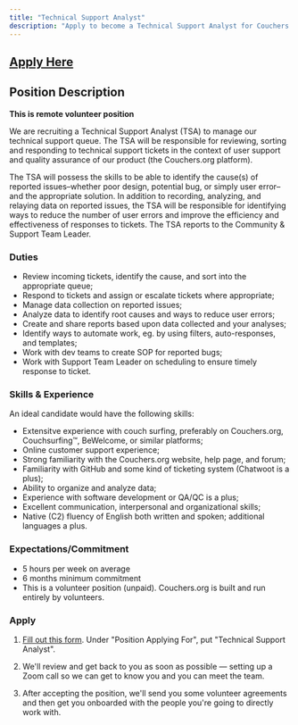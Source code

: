 ```yaml
---
title: "Technical Support Analyst"
description: "Apply to become a Technical Support Analyst for Couchers.org"
---
```


## [Apply Here](/volunteer/form)

## Position Description

**This is remote volunteer position**

We are recruiting a Technical Support Analyst (TSA) to manage our technical support queue. The TSA will be responsible for reviewing, sorting and responding to technical support tickets in the context of user support and quality assurance of our product (the Couchers.org platform).

The TSA will possess the skills to be able to identify the cause(s) of reported issues–whether poor design, potential bug, or simply user error–and the appropriate solution. In addition to recording, analyzing, and relaying data on reported issues, the TSA will be responsible for identifying ways to reduce the number of user errors and improve the efficiency and effectiveness of responses to tickets. The TSA reports to the Community & Support Team Leader.

### Duties

- Review incoming tickets, identify the cause, and sort into the appropriate queue;
- Respond to tickets and assign or escalate tickets where appropriate;
- Manage data collection on reported issues;
- Analyze data to identify root causes and ways to reduce user errors;
- Create and share reports based upon data collected and your analyses;
- Identify ways to automate work, eg. by using filters, auto-responses, and templates;
- Work with dev teams to create SOP for reported bugs;
- Work with Support Team Leader on scheduling to ensure timely response to ticket.

### Skills & Experience

An ideal candidate would have the following skills:
- Extensitve experience with couch surfing, preferably on Couchers.org, Couchsurfing™, BeWelcome, or similar platforms;
- Online customer support experience;
- Strong familiarity with the Couchers.org website, help page, and forum;
- Familiarity with GitHub and some kind of ticketing system (Chatwoot is a plus);
- Ability to organize and analyze data;
- Experience with software development or QA/QC is a plus;
- Excellent communication, interpersonal and organizational skills;
- Native (C2) fluency of English both written and spoken; additional languages a plus.

### Expectations/Commitment

- 5 hours per week on average
- 6 months minimum commitment
- This is a volunteer position (unpaid). Couchers.org is built and run entirely by volunteers.

### Apply

1. [Fill out this form](/volunteer/form). Under "Position Applying For", put "Technical Support Analyst".

2. We'll review and get back to you as soon as possible — setting up a Zoom call so we can get to know you and you can meet the team.

3. After accepting the position, we'll send you some volunteer agreements and then get you onboarded with the people you're going to directly work with.
